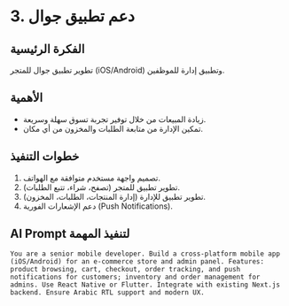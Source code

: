 # 3. دعم تطبيق جوال

## الفكرة الرئيسية
تطوير تطبيق جوال للمتجر (iOS/Android) وتطبيق إدارة للموظفين.

## الأهمية
- زيادة المبيعات من خلال توفير تجربة تسوق سهلة وسريعة.
- تمكين الإدارة من متابعة الطلبات والمخزون من أي مكان.

## خطوات التنفيذ
1. تصميم واجهة مستخدم متوافقة مع الهواتف.
2. تطوير تطبيق للمتجر (تصفح، شراء، تتبع الطلبات).
3. تطوير تطبيق للإدارة (إدارة المنتجات، الطلبات، المخزون).
4. دعم الإشعارات الفورية (Push Notifications).

## AI Prompt لتنفيذ المهمة
```
You are a senior mobile developer. Build a cross-platform mobile app (iOS/Android) for an e-commerce store and admin panel. Features: product browsing, cart, checkout, order tracking, and push notifications for customers; inventory and order management for admins. Use React Native or Flutter. Integrate with existing Next.js backend. Ensure Arabic RTL support and modern UX.
```
